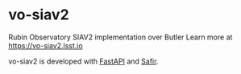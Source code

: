 # vo-siav2

Rubin Observatory SIAV2 implementation over Butler
Learn more at https://vo-siav2.lsst.io

vo-siav2 is developed with [FastAPI](https://fastapi.tiangolo.com) and [Safir](https://safir.lsst.io).
